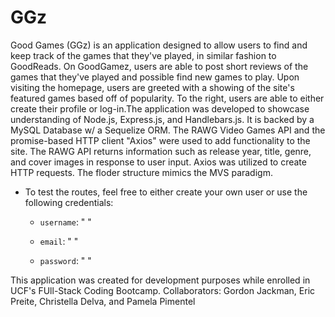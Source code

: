 # GGz
Good Games (GGz) is an application designed to allow users to find and keep track of the games that they've played, in similar fashion to GoodReads.  On GoodGamez, users are able to post short reviews of the games that they've played and possible find new games to play.
     Upon visiting the homepage, users are greeted with a showing of the site's featured games based off of popularity. To the right, users are able to either create their profile or log-in.The application was developed to showcase understanding of Node.js, Express.js, and Handlebars.js. It is backed by a MySQL Database w/ a Sequelize ORM. The RAWG Video Games API and the promise-based HTTP client "Axios" were used to add functionality to the site. The RAWG API returns information such as release year, title, genre, and cover images in response to user input. Axios was utilized to create HTTP requests. The floder structure mimics the MVS paradigm. 

* To test the routes, feel free to either create your own user or use the following credentials: 

  * `username`: "   "
  
  * `email`: "   "
  
  * `password`: "   "

This application was created for development purposes while enrolled in UCF's FUll-Stack Coding Bootcamp.
Collaborators: Gordon Jackman, Eric Preite, Christella Delva, and Pamela Pimentel